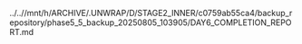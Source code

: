 ../..//mnt/h/ARCHIVE/.UNWRAP/D/STAGE2_INNER/c0759ab55ca4/backup_repository/phase5_5_backup_20250805_103905/DAY6_COMPLETION_REPORT.md